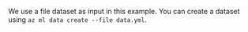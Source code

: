 
We use a file dataset as input in this example. You can create a dataset using `az ml data create --file data.yml`.

